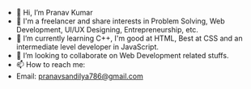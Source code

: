 - 👋 Hi, I’m Pranav Kumar
- 👀 I'm a freelancer and share interests in Problem Solving, Web Development, UI/UX Designing, Entrepreneurship, etc.
- 🌱 I’m currently learning C++, I'm good at HTML, Best at CSS and an intermediate level developer in JavaScript.
- 💞️ I’m looking to collaborate on Web Development related stuffs.
- 📫 How to reach me:
-  Email: pranavsandilya786@gmail.com

